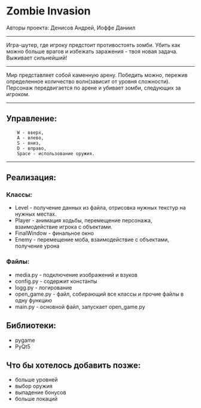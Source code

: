 # Zombie Invasion
Авторы проекта: Денисов Андрей, Иоффе Даниил

---
Игра-шутер, где игроку предстоит противостоять зомби. Убить как можно больше врагов и избежать заражения - твоя новая задача. Выживает сильнейший!

---
Мир представляет собой каменную арену. Победить можно, пережив определенное количество волн(зависит от уровня сложности). Персонаж передвигается по арене и убивает зомби, следующих за игроком.

---

## Управление:
        W - вверх,
        A - влево,
        S - вниз,
        D - вправо,
        Space - использование оружия.
---

## Реализация: 
### Классы:
 - Level - получение данных из файла, отрисовка нужных текстур на нужных местах.
 - Player - анимация ходьбы, перемещение персонажа, взаимодействие игрока с объектами.
 - FinalWindow - финальное окно
 - Enemy - перемещение моба, взаимодействие с объектами, получение урона

### Файлы:
 - media.py - подключение изображений и взуков
 - config.py  - содержит константы
 - logg.py - логирование
 - open_game.py - файл, собирающий все классы и прочие файлы в одну функцию
 - main.py - основной файл, запускает open_game.py

## Библиотеки:
 - pygame
 - PyQt5

## Что бы хотелось добавить позже:
 - больше уровней
 - выбор оружия
 - выпадение бонусов
 - больше локаций


